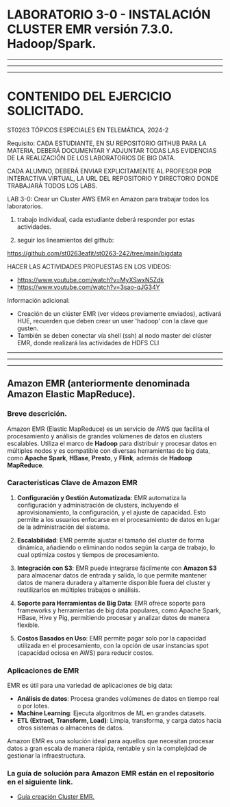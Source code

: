 # LABORATORIO 3-0 - INSTALACIÓN CLUSTER EMR versión 7.3.0. Hadoop/Spark.

---
---
---

# CONTENIDO DEL EJERCICIO SOLICITADO.

ST0263 TÓPICOS ESPECIALES EN TELEMÁTICA, 2024-2


Requisito: CADA ESTUDIANTE, EN SU REPOSITORIO GITHUB PARA LA MATERIA, 
DEBERÁ DOCUMENTAR Y ADJUNTAR TODAS LAS EVIDENCIAS DE LA REALIZACIÓN DE LOS LABORATORIOS DE BIG DATA.

CADA ALUMNO, DEBERÁ ENVIAR EXPLICITAMENTE AL PROFESOR POR INTERACTIVA VIRTUAL, LA URL DEL REPOSITORIO Y DIRECTORIO
DONDE TRABAJARÁ TODOS LOS LABS.

LAB 3-0: Crear un Cluster AWS EMR en Amazon para trabajar todos los laboratorios.

1. trabajo individual, cada estudiante deberá responder por estas actividades.

2. seguir los lineamientos del github:

https://github.com/st0263eafit/st0263-242/tree/main/bigdata

HACER LAS ACTIVIDADES PROPUESTAS EN LOS VIDEOS:

* https://www.youtube.com/watch?v=MyXSwxN5Zdk
* https://www.youtube.com/watch?v=3sao-qJG34Y

Información adicional:

* Creación de un clúster EMR (ver videos previamente enviados), activará HUE, recuerden que deben crear un user 'hadoop' con la clave que gusten.
* También se deben conectar vía shell (ssh) al nodo master del clúster EMR, donde realizará las actividades de HDFS CLI

---
---
---


## Amazon EMR (anteriormente denominada Amazon Elastic MapReduce).

### Breve descrición.

Amazon EMR (Elastic MapReduce) es un servicio de AWS que facilita el procesamiento y análisis de grandes volúmenes de datos en clusters escalables. Utiliza el marco de **Hadoop** para distribuir y procesar datos en múltiples nodos y es compatible con diversas herramientas de big data, como **Apache Spark**, **HBase**, **Presto**, y **Flink**, además de **Hadoop MapReduce**.

### Características Clave de Amazon EMR
1. **Configuración y Gestión Automatizada**: EMR automatiza la configuración y administración de clusters, incluyendo el aprovisionamiento, la configuración, y el ajuste de capacidad. Esto permite a los usuarios enfocarse en el procesamiento de datos en lugar de la administración del sistema.

2. **Escalabilidad**: EMR permite ajustar el tamaño del cluster de forma dinámica, añadiendo o eliminando nodos según la carga de trabajo, lo cual optimiza costos y tiempos de procesamiento.

3. **Integración con S3**: EMR puede integrarse fácilmente con **Amazon S3** para almacenar datos de entrada y salida, lo que permite mantener datos de manera duradera y altamente disponible fuera del cluster y reutilizarlos en múltiples trabajos o análisis.

4. **Soporte para Herramientas de Big Data**: EMR ofrece soporte para frameworks y herramientas de big data populares, como Apache Spark, HBase, Hive y Pig, permitiendo procesar y analizar datos de manera flexible.

5. **Costos Basados en Uso**: EMR permite pagar solo por la capacidad utilizada en el procesamiento, con la opción de usar instancias spot (capacidad ociosa en AWS) para reducir costos.

### Aplicaciones de EMR
EMR es útil para una variedad de aplicaciones de big data:
- **Análisis de datos**: Procesa grandes volúmenes de datos en tiempo real o por lotes.
- **Machine Learning**: Ejecuta algoritmos de ML en grandes datasets.
- **ETL (Extract, Transform, Load)**: Limpia, transforma, y carga datos hacia otros sistemas o almacenes de datos.
  
Amazon EMR es una solución ideal para aquellos que necesitan procesar datos a gran escala de manera rápida, rentable y sin la complejidad de gestionar la infraestructura.

### La guía de solución para Amazon EMR están en el repositorio en el siguiente link.

- [Guía creación Cluster EMR.](guia-creación-cluster-emr.md)
